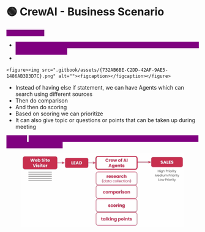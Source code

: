# 🟢 CrewAI - Business Scenario

<mark style="color:purple;background-color:purple;">**Old Approach:**</mark>

* <mark style="color:purple;background-color:purple;">User will enter data on website, It will be analyzed and classified as High Priority/ Low Priority</mark>
*

    <figure><img src=".gitbook/assets/{732AB6BE-C2DD-42AF-9AE5-1486AB3B3D7C}.png" alt=""><figcaption></figcaption></figure>
* Instead of having else if statement, we can have Agents which can search using different sources
* Then do comparison
* And then do scoring
* Based on scoring we can prioritize
* It can also give topic or questions or points that can be taken up during meeting

<mark style="color:purple;background-color:purple;">**CrewAI:**</mark> <mark style="color:purple;background-color:purple;"></mark><mark style="color:purple;background-color:purple;">We can have a crew of AI agents, which can research, comparison, scoring to find priority</mark>

<figure><img src=".gitbook/assets/{9946C198-41E6-42B8-8A20-B0ACD1E12DE3}.png" alt=""><figcaption></figcaption></figure>
